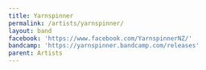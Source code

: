 ```yaml
---
title: Yarnspinner
permalink: /artists/yarnspinner/
layout: band
facebook: 'https://www.facebook.com/YarnspinnerNZ/'
bandcamp: 'https://yarnspinner.bandcamp.com/releases'
parent: Artists
---
```

